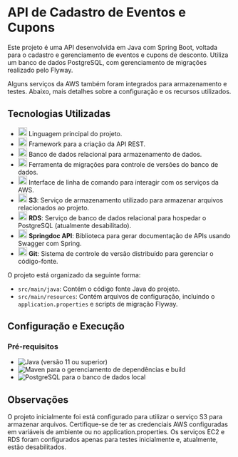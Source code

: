 # API de Cadastro de Eventos e Cupons

Este projeto é uma API desenvolvida em Java com Spring Boot, voltada para o cadastro e gerenciamento de eventos e cupons de desconto. Utiliza um banco de dados PostgreSQL, com gerenciamento de migrações realizado pelo Flyway.

Alguns serviços da AWS também foram integrados para armazenamento e testes. Abaixo, mais detalhes sobre a configuração e os recursos utilizados.

## Tecnologias Utilizadas

- <img src="https://img.shields.io/badge/-Java-ED8B00?style=for-the-badge&logo=java&logoColor=white" height="20"/> Linguagem principal do projeto.
- <img src="https://img.shields.io/badge/-Spring%20Boot-6DB33F?style=for-the-badge&logo=spring-boot&logoColor=white" height="20"/> Framework para a criação da API REST.
- <img src="https://img.shields.io/badge/-PostgreSQL-316192?style=for-the-badge&logo=postgresql&logoColor=white" height="20"/> Banco de dados relacional para armazenamento de dados.
- <img src="https://img.shields.io/badge/-Flyway-CC0200?style=for-the-badge&logo=flyway&logoColor=white" height="20"/> Ferramenta de migrações para controle de versões do banco de dados.
- <img src="https://img.shields.io/badge/-AWS%20CLI-FF9900?style=for-the-badge&logo=amazon-aws&logoColor=white" height="20"/> Interface de linha de comando para interagir com os serviços da AWS.
- <img src="https://img.shields.io/badge/-Amazon%20S3-569A31?style=for-the-badge&logo=amazon-s3&logoColor=white" height="20"/> **S3**: Serviço de armazenamento utilizado para armazenar arquivos relacionados ao projeto.
- <img src="https://img.shields.io/badge/-Amazon%20RDS-527FFF?style=for-the-badge&logo=amazon-rds&logoColor=white" height="20"/> **RDS**: Serviço de banco de dados relacional para hospedar o PostgreSQL (atualmente desabilitado).
- <img src="https://img.shields.io/badge/-Springdoc%20API-8A5B8A?style=for-the-badge&logo=spring&logoColor=white" height="20"/> **Springdoc API**: Biblioteca para gerar documentação de APIs usando Swagger com Spring.
- <img src="https://img.shields.io/badge/-Git-F05032?style=for-the-badge&logo=git&logoColor=white" height="20"/> **Git**: Sistema de controle de versão distribuído para gerenciar o código-fonte.



O projeto está organizado da seguinte forma:

- `src/main/java`: Contém o código fonte Java do projeto.
- `src/main/resources`: Contém arquivos de configuração, incluindo o `application.properties` e scripts de migração Flyway.

## Configuração e Execução

### Pré-requisitos

- ![Java](https://img.shields.io/badge/Java-ED8B00?style=for-the-badge&logo=java&logoColor=white) (versão 11 ou superior)
- ![Maven](https://img.shields.io/badge/Apache%20Maven-C71A36?style=for-the-badge&logo=apache-maven&logoColor=white) para o gerenciamento de dependências e build
- ![PostgreSQL](https://img.shields.io/badge/PostgreSQL-316192?style=for-the-badge&logo=postgresql&logoColor=white) para o banco de dados local

## Observações

O projeto inicialmente foi está configurado para utilizar o serviço S3 para armazenar arquivos. Certifique-se de ter as credenciais AWS configuradas em variáveis de ambiente ou no application.properties.
Os serviços EC2 e RDS foram configurados apenas para testes inicialmente e, atualmente, estão desabilitados.
